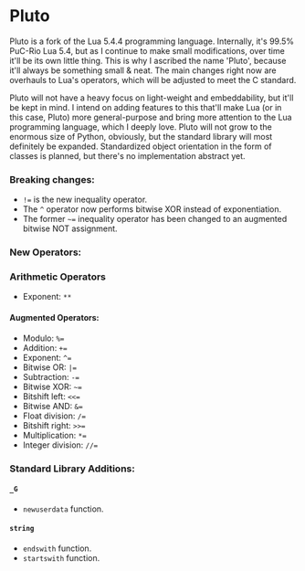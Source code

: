 # Pluto
Pluto is a fork of the Lua 5.4.4 programming language. Internally, it's 99.5% PuC-Rio Lua 5.4, but as I continue to make small modifications, over time it'll be its own little thing. This is why I ascribed the name 'Pluto', because it'll always be something small & neat. The main changes right now are overhauls to Lua's operators, which will be adjusted to meet the C standard.

Pluto will not have a heavy focus on light-weight and embeddability, but it'll be kept in mind. I intend on adding features to this that'll make Lua (or in this case, Pluto) more general-purpose and bring more attention to the Lua programming language, which I deeply love. Pluto will not grow to the enormous size of Python, obviously, but the standard library will most definitely be expanded. Standardized object orientation in the form of classes is planned, but there's no implementation abstract yet.

### Breaking changes:
- `!=` is the new inequality operator.
- The `^` operator now performs bitwise XOR instead of exponentiation.
- The former `~=` inequality operator has been changed to an augmented bitwise NOT assignment.

### New Operators:
### Arithmetic Operators
- Exponent: `**`

#### Augmented Operators:
- Modulo: `%=`
- Addition: `+=`
- Exponent: `^=`
- Bitwise OR: `|=`
- Subtraction: `-=`
- Bitwise XOR: `~=`
- Bitshift left: `<<=`
- Bitwise AND: `&=`
- Float division: `/=`
- Bitshift right: `>>=`
- Multiplication: `*=`
- Integer division: `//=`

### Standard Library Additions:
#### `_G`
- `newuserdata` function.
#### `string`
- `endswith` function.
- `startswith` function.